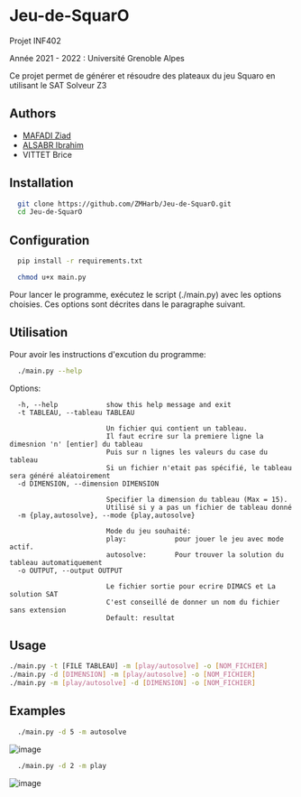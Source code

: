 # Jeu-de-SquarO

Projet INF402

Année 2021 - 2022 : Université Grenoble Alpes

Ce projet permet de générer et résoudre des plateaux du jeu Squaro en utilisant le SAT Solveur Z3

## Authors

- [MAFADI Ziad](https://github.com/ZiadMafadi)
- [ALSABR Ibrahim](https://github.com/IbrahimAlsabr)
- VITTET Brice



## Installation


```bash
  git clone https://github.com/ZMHarb/Jeu-de-SquarO.git
  cd Jeu-de-SquarO
```

    
## Configuration


```bash
  pip install -r requirements.txt
```

```bash
  chmod u+x main.py
```
Pour lancer le programme, exécutez le script (./main.py) avec les options choisies. Ces options sont décrites dans le paragraphe suivant.

## Utilisation

Pour avoir les instructions d'excution du programme:
```bash
  ./main.py --help
```

Options:
```
  -h, --help            show this help message and exit
  -t TABLEAU, --tableau TABLEAU

                        Un fichier qui contient un tableau.
                        Il faut ecrire sur la premiere ligne la dimesnion 'n' [entier] du tableau
                        Puis sur n lignes les valeurs du case du tableau
                        Si un fichier n'etait pas spécifié, le tableau sera généré aléatoirement
  -d DIMENSION, --dimension DIMENSION

                        Specifier la dimension du tableau (Max = 15).
                        Utilisé si y a pas un fichier de tableau donné
  -m {play,autosolve}, --mode {play,autosolve}

                        Mode du jeu souhaité:
                        play:            pour jouer le jeu avec mode actif.
                        autosolve:       Pour trouver la solution du tableau automatiquement
  -o OUTPUT, --output OUTPUT

                        Le fichier sortie pour ecrire DIMACS et La solution SAT
                        C'est conseillé de donner un nom du fichier sans extension
                        Default: resultat
```

## Usage
```bash
./main.py -t [FILE TABLEAU] -m [play/autosolve] -o [NOM_FICHIER]
./main.py -d [DIMENSION] -m [play/autosolve] -o [NOM_FICHIER]
./main.py -m [play/autosolve] -d [DIMENSION] -o [NOM_FICHIER]
```

## Examples

```bash
  ./main.py -d 5 -m autosolve
```
![image](https://user-images.githubusercontent.com/105078630/168067362-3416d701-3f77-48b8-8300-63bfe4ecea01.png)



```bash
  ./main.py -d 2 -m play
```
![image](https://user-images.githubusercontent.com/105078630/168068997-e906b631-80c0-4aee-9355-b34745802276.png)
